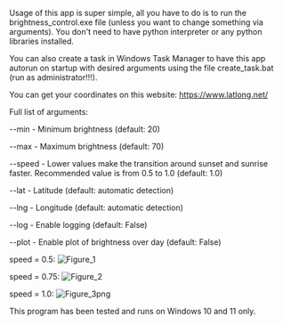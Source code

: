 Usage of this app is super simple, all you have to do is to run the brightness_control.exe file (unless you want to change something via arguments). You don't need to have python interpreter or any python libraries installed.

You can also create a task in Windows Task Manager to have this app autorun on startup with desired arguments using the file create_task.bat (run as administrator!!!).

You can get your coordinates on this website: https://www.latlong.net/

Full list of arguments:

--min - Minimum brightness (default: 20)

--max - Maximum brightness (default: 70)

--speed - Lower values make the transition around sunset and sunrise faster. Recommended value is from 0.5 to 1.0 (default: 1.0)

--lat - Latitude (default: automatic detection)

--lng - Longitude (default: automatic detection)

--log - Enable logging (default: False)

--plot - Enable plot of brightness over day (default: False)

speed = 0.5:
![Figure_1](https://github.com/user-attachments/assets/c3da827e-1e55-49d7-bb40-860e07eec6a0)

speed = 0.75:
![Figure_2](https://github.com/user-attachments/assets/302d8ff7-279f-4a75-92ae-141448b50aa6)

speed = 1.0:
![Figure_3png](https://github.com/user-attachments/assets/a74f5940-0927-4287-97be-d011ca277eae)

This program has been tested and runs on Windows 10 and 11 only.
